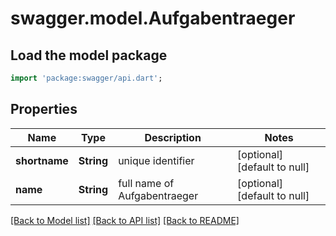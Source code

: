 # swagger.model.Aufgabentraeger

## Load the model package
```dart
import 'package:swagger/api.dart';
```

## Properties
Name | Type | Description | Notes
------------ | ------------- | ------------- | -------------
**shortname** | **String** | unique identifier | [optional] [default to null]
**name** | **String** | full name of Aufgabentraeger | [optional] [default to null]

[[Back to Model list]](../README.md#documentation-for-models) [[Back to API list]](../README.md#documentation-for-api-endpoints) [[Back to README]](../README.md)



